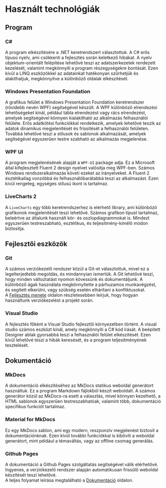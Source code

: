 # Használt technológiák

## Program

### C\#

A program elkészítésére a .NET keretrendszert választottuk. A C# erős típusú nyelv, ami csökkenti a fejlesztés során
keletkező hibákat. A nyelv objektum-orientált felépítése lehetővé teszi az adatszerkezetek rendezett kezelését,
valamint megkönnyíti a program részegységekre bontását. Ezen kívül a LINQ eszközökkel az adatainkat hatékonyan szűrhetjük
és alakíthatjuk, megkönnyítve a különböző oldalak elkészítését.

### Windows Presentation Foundation

A grafikus felület a Windows Presentation Foundation keretrendszer (rövidebb nevén WPF) segítségével készült.
A WPF különböző elrendezési lehetőségeket kínál, például tábla elrendezést vagy rács elrendezést, amelyek segítségével
könnyen kialakítható az alkalmazás felhasználói felülete. Erős adatkötési funkciókkal rendelkezik, amelyek lehetővé
teszik az adatok dinamikus megjelenítését és frissítését a felhasználói felületen. Továbbá lehetővé teszi a stílusok és
sablonok alkalmazását, amelyek segítségével egyszerűen testre szabható az alkalmazás megjelenése.

### WPF UI

A program megjelenésének alapját a `WPF-UI` package adja. Ez a Microsoft által kifejlesztett Fluent 2 design nyelvet
valósítja meg WPF-ben. Számos Windows rendszeralkalmazás követi ezeket az irányelveket. A Fluent 2 észtétikailag vonzóbbá
és felhasználóbarátabbá teszi az alkalmazást. Ezen kívül rengeteg, egységes stílusú ikont is tartalmaz.

### LiveCharts 2

A `LiveCharts` egy több keretrendszerhez is elérhető library, ami különböző grafikonok megjelenítését teszi lehetővé.
Számos grafikon típust tartalmaz, beleértve az általunk használt kör- és oszlopdiagrammokat is. Mindezt egyszerűen testreszabható,
esztétikus, és teljesítmény-kímélő módon biztosítja.

## Fejlesztői eszközök

### Git

A számos verziókezelő rendszer közül a Git-et választottuk, mivel ez a legelterjedtebb megoldás, és mindannyian ismertük.
A Git lehetővé teszi, hogy minden változtatást nyomon kövessünk és dokumentáljunk. A különböző ágak használata megkönnyítette
a párhuzamos munkavégzést, és segített elkerülni, vagy szükség esetén elhárítani a konfliktusokat.  
A [Fejlesztés menete](fejlesztes.md) oldalon részletesebben leírjuk, hogy hogyan használtunk verziókezelést a projekt során.

### Visual Studio

A fejlesztés főként a Visual Studio fejlesztői környezetben történt. A visual studio számos eszközt kínál, amely megkönnyíti
a C# kód írását. A beépített Designer ablak gyorsabbá teszi a felhasználói felület elkészítését. Ezen kívül lehetővé teszi a
hibák keresését, és a program teljesítményének tesztelését.

## Dokumentáció

### MkDocs

A dokumentáció elkészítéséhez az MkDocs statikus weboldal generátort használtuk. Ez a program Markdown fájlokból készít weboldalt.
A számos generátor közül az MkDocs-ra esett a választás, mivel könnyen kezelhető, a HTML sablonok egyszerűen testreszabhatóak,
valamint több, dokumentáció specifikus funkciót tartalmaz.

### Material for MkDocs

Ez egy MkDocs sablon, ami egy modern, reszponzív megjelenést biztosít a dokumentációnknak. Ezen kívül további funkciókkal is kibővíti
a weboldal generátort, mint például a témaváltás, vagy az offline csomag generálás.

### Github Pages

A dokumentáció a Github Pages szolgáltatás segítségével válik elérhetővé. Ingyenes, a verziókezelő rendszer alapján automatikusan
frissülő weboldal készítését teszi lehetővé.  
A teljes folyamat leírása megtalálható a [Dokumentáció](dokumentacio.md) oldalon.
